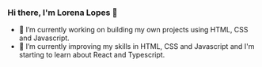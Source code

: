### Hi there, I'm Lorena Lopes 👋

- 🔭 I’m currently working on building my own projects using HTML, CSS and Javascript.
- 🌱 I’m currently improving my skills in HTML, CSS and Javascript and I'm starting to learn about React and Typescript.
